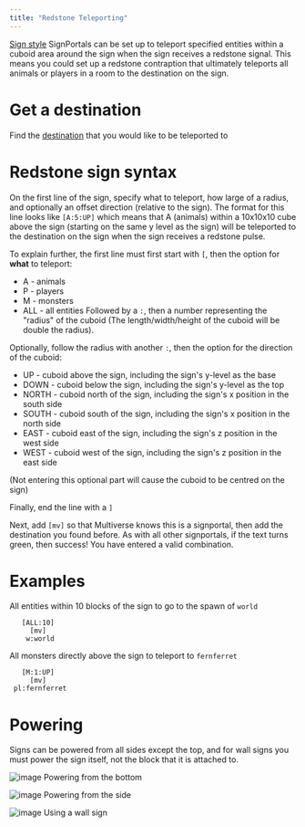 ```yaml
---
title: "Redstone Teleporting"
---
```


[Sign style](Sign-style-(SignPortals)) SignPortals can be set up to teleport specified entities within a cuboid area around the sign when the sign receives a redstone signal.  This means you could set up a redstone contraption that ultimately teleports all animals or players in a room to the destination on the sign.

# Get a destination
Find the [destination](Destinations) that you would like to be teleported to 

# Redstone sign syntax
On the first line of the sign, specify what to teleport, how large of a radius, and optionally an offset direction (relative to the sign).  The format for this line looks like `[A:5:UP]` which means that A (animals) within a 10x10x10 cube above the sign (starting on the same y level as the sign) will be teleported to the destination on the sign when the sign receives a redstone pulse.

To explain further, the first line must first start with `[`,
then the option for **what** to teleport:
* A - animals
* P - players
* M - monsters
* ALL - all entities
Followed by a `:`, then a number representing the "radius" of the cuboid (The length/width/height of the cuboid will be double the radius).

Optionally, follow the radius with another `:`,
then the option for the direction of the cuboid:
* UP - cuboid above the sign, including the sign's y-level as the base
* DOWN - cuboid below the sign, including the sign's y-level as the top
* NORTH - cuboid north of the sign, including the sign's x position in the south side
* SOUTH - cuboid south of the sign, including the sign's x position in the north side
* EAST - cuboid east of the sign, including the sign's z position in the west side
* WEST - cuboid west of the sign, including the sign's z position in the east side

(Not entering this optional part will cause the cuboid to be centred on the sign)

Finally, end the line with a `]`

Next, add `[mv]` so that Multiverse knows this is a signportal, then add the destination you found before. As with all other signportals, if the text turns green, then success! You have entered a valid combination.

# Examples

All entities within 10 blocks of the sign to go to the spawn of `world`
```
   [ALL:10]
     [mv]
    w:world
```

All monsters directly above the sign to teleport to `fernferret`
```
   [M:1:UP]
     [mv]
 pl:fernferret
```

# Powering

Signs can be powered from all sides except the top, and for wall signs you must power the sign itself, not the block that it is attached to.

![image](https://github.com/Multiverse/Multiverse-Core/assets/67716263/f36bef36-3543-4d76-a446-3521623f622d)
Powering from the bottom

![image](https://github.com/Multiverse/Multiverse-Core/assets/67716263/736b28c7-dbe4-4e66-8439-3ee3b0f1af86)
Powering from the side

![image](https://github.com/Multiverse/Multiverse-Core/assets/67716263/e76ba57d-3a01-4d7e-8528-8b42ba8c0f29)
Using a wall sign
